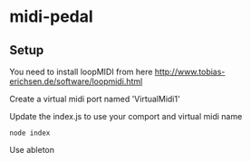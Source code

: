 midi-pedal
==========

Setup
-----

You need to install loopMIDI from here http://www.tobias-erichsen.de/software/loopmidi.html

Create a virtual midi port named 'VirtualMidi1'

Update the index.js to use your comport and virtual midi name

```
node index
```

Use ableton